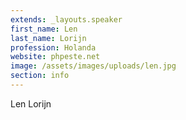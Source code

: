 ```yaml
---
extends: _layouts.speaker
first_name: Len
last_name: Lorijn
profession: Holanda
website: phpeste.net
image: /assets/images/uploads/len.jpg
section: info
---
```

Len Lorijn
